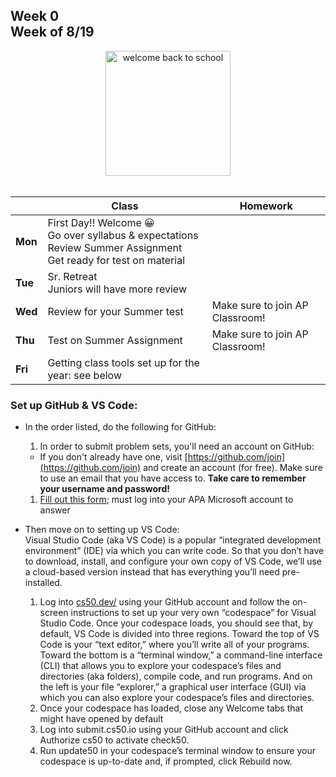 ## Week 0<br>Week of 8/19  

<div style="text-align:center">
<img src="https://image.freepik.com/free-vector/back-school-design-with-yellow-background-vector_1142-4669.jpg" alt="welcome back to school" height="200px">
</div>
<br>

  |       | Class | Homework |
  | ----- | ----- | -------- |
  |**Mon**|First Day!! Welcome 😀<br>Go over syllabus & expectations<br>Review Summer Assignment<br>Get ready for test on material | |
  |**Tue**|Sr. Retreat<br>Juniors will have more review | |
  |**Wed**|Review for your Summer test |Make sure to join AP Classroom! |
  |**Thu**|Test on Summer Assignment |Make sure to join AP Classroom!  |
  |**Fri**|Getting class tools set up for the year: see below | |

### Set up GitHub & VS Code:
- In the order listed, do the following for GitHub:  
  1. In order to submit problem sets, you'll need an account on GitHub:
    - If you don't already have one, visit [https://github.com/join](https://github.com/join) and create an account (for free). Make sure to use an email that you have access to. **Take care to remember your username and password!** 
  1. [Fill out this form](https://forms.microsoft.com/r/sqmw77BXt5); must log into your APA Microsoft account to answer
- Then move on to setting up VS Code:  
    Visual Studio Code (aka VS Code) is a popular “integrated development environment” (IDE) via which you can write code. So that you don’t have to download, install, and configure your own copy of VS Code, we’ll use a cloud-based version instead that has everything you’ll need pre-installed.

    1. Log into [cs50.dev/](https://cs50.dev/) using your GitHub account and follow the on-screen instructions to set up your very own “codespace” for Visual Studio Code. Once your codespace loads, you should see that, by default, VS Code is divided into three regions. Toward the top of VS Code is your “text editor,” where you’ll write all of your programs. Toward the bottom is a “terminal window,” a command-line interface (CLI) that allows you to explore your codespace’s files and directories (aka folders), compile code, and run programs. And on the left is your file “explorer,” a graphical user interface (GUI) via which you can also explore your codespace’s files and directories.
    1. Once your codespace has loaded, close any Welcome tabs that might have opened by default
    1. Log into submit.cs50.io using your GitHub account and click Authorize cs50 to activate check50.
    1. Run update50 in your codespace’s terminal window to ensure your codespace is up-to-date and, if prompted, click Rebuild now.

